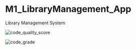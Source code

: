 # M1_LibraryManagement_App
Library Management System

![code_quality_score](https://api.codiga.io/project/31576/score/svg)

![code_grade](https://api.codiga.io/project/31576/status/svg)















